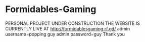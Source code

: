 # Formidables-Gaming
PERSONAL PROJECT UNDER CONSTRUCTION THE WEBSITE IS CURRENTLY LIVE AT
http://formidablesgaming.rf.gd/
admin username=popping guy
admin password=guy
Thank you
